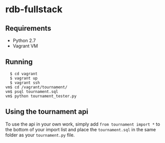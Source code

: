 # rdb-fullstack
## Requirements
- Python 2.7
- Vagrant VM

## Running

```
  $ cd vagrant
  $ vagrant up
  $ vagrant ssh
vm$ cd /vagrant/tournament/
vm$ psql tournament.sql
vm$ python tournament_tester.py
```

## Using the tournament api
To use the api in your own work, simply add `from tournament import *` to the bottom of your import list and place the `tournament.sql` in the same folder as your `tournament.py` file.
